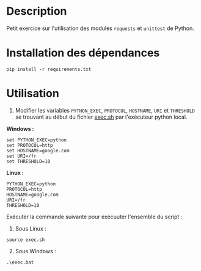# Description

Petit exercice sur l'utilisation des modules `requests` et `unittest` de Python.

# Installation des dépendances

```shell
pip install -r requirements.txt
```

# Utilisation

1. Modifier les variables `PYTHON_EXEC`, `PROTOCOL`, `HOSTNAME`, `URI` et `THRESHOLD` se trouvant au début du fichier [exec.sh](exec.sh) par l'exécuteur python local.

**Windows :**

```shell
set PYTHON_EXEC=python
set PROTOCOL=http
set HOSTNAME=google.com
set URI=/fr
set THRESHOLD=10
```

**Linux :**

```shell
PYTHON_EXEC=python
PROTOCOL=http
HOSTNAME=google.com
URI=/fr
THRESHOLD=10
```

Exécuter la commande suivante pour exécuuter l'ensemble du script :

1. Sous Linux :

```shell
source exec.sh
```

2. Sous Windows :

```shell
.\exec.bat
```
